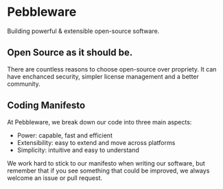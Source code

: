 # Pebbleware
Building powerful & extensible open-source software.

## Open Source as it should be.
There are countless reasons to choose open-source over propriety. It can have enchanced security, simpler license management and a better community.

## Coding Manifesto
At Pebbleware, we break down our code into three main aspects:
* Power: capable, fast and efficient
* Extensibility: easy to extend and move across platforms
* Simplicity: intuitive and easy to understand

We work hard to stick to our manifesto when writing our software, but remember that if you see something that could be improved, we always welcome an issue or pull request.

